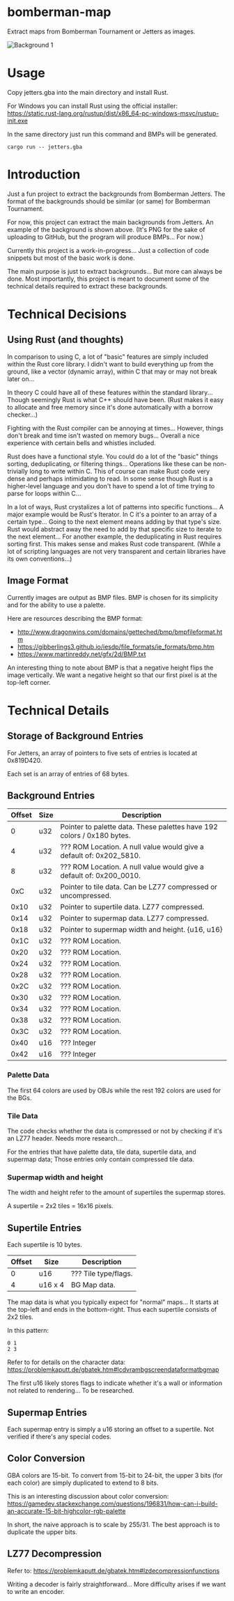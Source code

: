 # bomberman-map
Extract maps from Bomberman Tournament or Jetters as images.

![Background 1](bg_01.png)

# Usage
Copy jetters.gba into the main directory and install Rust.

For Windows you can install Rust using the official installer: https://static.rust-lang.org/rustup/dist/x86_64-pc-windows-msvc/rustup-init.exe

In the same directory just run this command and BMPs will be generated.
```
cargo run -- jetters.gba
```

# Introduction
Just a fun project to extract the backgrounds from Bomberman Jetters. The format of the backgrounds should be similar (or same) for Bomberman Tournament.

For now, this project can extract the main backgrounds from Jetters. An example of the background is shown above.
(It's PNG for the sake of uploading to GitHub, but the program will produce BMPs... For now.)

Currently this project is a work-in-progress... Just a collection of code snippets but most of the basic work is done.

The main purpose is just to extract backgrounds... But more can always be done. Most importantly, this project is meant to document some of the technical details required to extract these backgrounds.

# Technical Decisions

## Using Rust (and thoughts)
In comparison to using C, a lot of "basic" features are simply included within the Rust core library. I didn't want to build everything up from the ground, like a vector (dynamic array), within C that may or may not break later on...

In theory C could have all of these features within the standard library... Though seemingly Rust is what C++ should have been. (Rust makes it easy to allocate and free memory since it's done automatically with a borrow checker...)

Fighting with the Rust compiler can be annoying at times... However, things don't break and time isn't wasted on memory bugs... Overall a nice experience with certain bells and whistles included.

Rust does have a functional style. You could do a lot of the "basic" things sorting, deduplicating, or filtering things... Operations like these can be non-trivially long to write within C. This of course can make Rust code very dense and perhaps intimidating to read. In some sense though Rust is a higher-level language and you don't have to spend a lot of time trying to parse for loops within C...

In a lot of ways, Rust crystalizes a lot of patterns into specific functions... A major example would be Rust's Iterator. In C it's a pointer to an array of a certain type... Going to the next element means adding by that type's size. Rust would abstract away the need to add by that specific size to iterate to the next element... For another example, the deduplicating in Rust requires sorting first. This makes sense and makes Rust code transparent. (While a lot of scripting languages are not very transparent and certain libraries have its own conventions...)

## Image Format
Currently images are output as BMP files. BMP is chosen for its simplicity and for the ability to use a palette.

Here are resources describing the BMP format:
- http://www.dragonwins.com/domains/getteched/bmp/bmpfileformat.htm
- https://gibberlings3.github.io/iesdp/file_formats/ie_formats/bmp.htm
- https://www.martinreddy.net/gfx/2d/BMP.txt

An interesting thing to note about BMP is that a negative height flips the image vertically. We want a negative height so that our first pixel is at the top-left corner.

# Technical Details

## Storage of Background Entries

For Jetters, an array of pointers to five sets of entries is located at 0x819D420.

Each set is an array of entries of 68 bytes.

## Background Entries

| Offset | Size | Description |
| ------ | ---- | ----------- |
| 0 | u32 | Pointer to palette data. These palettes have 192 colors / 0x180 bytes. |
| 4 | u32 | ??? ROM Location. A null value would give a default of: 0x202_5810. |
| 8 | u32 | ??? ROM Location. A null value would give a default of: 0x200_0010. |
| 0xC | u32 | Pointer to tile data. Can be LZ77 compressed or uncompressed. |
| 0x10 | u32 | Pointer to supertile data. LZ77 compressed. |
| 0x14 | u32 | Pointer to supermap data. LZ77 compressed. |
| 0x18 | u32 | Pointer to supermap width and height. {u16, u16} |
| 0x1C | u32 | ??? ROM Location. |
| 0x20 | u32 | ??? ROM Location. |
| 0x24 | u32 | ??? ROM Location. |
| 0x28 | u32 | ??? ROM Location. |
| 0x2C | u32 | ??? ROM Location. |
| 0x30 | u32 | ??? ROM Location. |
| 0x34 | u32 | ??? ROM Location. |
| 0x38 | u32 | ??? ROM Location. |
| 0x3C | u32 | ??? ROM Location. |
| 0x40 | u16 | ??? Integer |
| 0x42 | u16 | ??? Integer |

### Palette Data

The first 64 colors are used by OBJs while the rest 192 colors are used for the BGs.

### Tile Data

The code checks whether the data is compressed or not by checking if it's an LZ77 header. Needs more research...

For the entries that have palette data, tile data, supertile data, and supermap data; Those entries only contain compressed tile data.

### Supermap width and height

The width and height refer to the amount of supertiles the supermap stores.

A supertile = 2x2 tiles = 16x16 pixels.

## Supertile Entries

Each supertile is 10 bytes.

| Offset | Size | Description |
| ------ | ---- | ----------- |
| 0 | u16 | ??? Tile type/flags. |
| 4 | u16 x 4 | BG Map data. |

The map data is what you typically expect for "normal" maps... It starts at the top-left and ends in the bottom-right. Thus each supertile consists of 2x2 tiles.

In this pattern:
```
0 1
2 3
```

Refer to for details on the character data: https://problemkaputt.de/gbatek.htm#lcdvrambgscreendataformatbgmap

The first u16 likely stores flags to indicate whether it's a wall or information not related to rendering... To be researched.

## Supermap Entries

Each supermap entry is simply a u16 storing an offset to a supertile. Not verified if there's any special codes.

## Color Conversion

GBA colors are 15-bit. To convert from 15-bit to 24-bit, the upper 3 bits (for each color) are simply duplicated to extend to 8 bits.

This is an interesting discussion about color conversion: https://gamedev.stackexchange.com/questions/196831/how-can-i-build-an-accurate-15-bit-highcolor-rgb-palette

In short, the naive approach is to scale by 255/31. The best approach is to duplicate the upper bits.

## LZ77 Decompression

Refer to: https://problemkaputt.de/gbatek.htm#lzdecompressionfunctions

Writing a decoder is fairly straightforward... More difficulty arises if we want to write an encoder.
